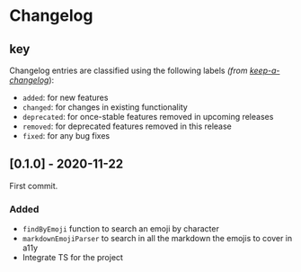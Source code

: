 # Changelog

## key

Changelog entries are classified using the following labels _(from [keep-a-changelog][]_):

- `added`: for new features
- `changed`: for changes in existing functionality
- `deprecated`: for once-stable features removed in upcoming releases
- `removed`: for deprecated features removed in this release
- `fixed`: for any bug fixes

## [0.1.0] - 2020-11-22

First commit.

### Added

- `findByEmoji` function to search an emoji by character
- `markdownEmojiParser` to search in all the markdown the emojis to cover in a11y
- Integrate TS for the project

[unreleased]: https://github.com/danestves/markdown-render-a11y-emojis/compare/0.1.0...HEAD
[keep-a-changelog]: https://github.com/olivierlacan/keep-a-changelog
